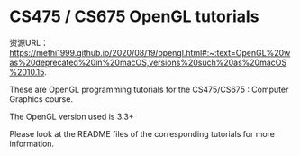 # CS475 / CS675 OpenGL tutorials

资源URL：
https://methi1999.github.io/2020/08/19/opengl.html#:~:text=OpenGL%20was%20deprecated%20in%20macOS,versions%20such%20as%20macOS%2010.15.


These are OpenGL programming tutorials for the CS475/CS675 : Computer Graphics course.

The OpenGL version used is 3.3+

Please look at the README files of the corresponding tutorials for more information.

